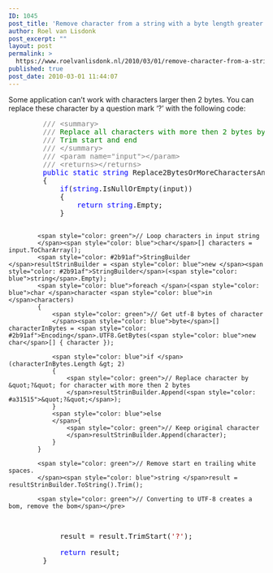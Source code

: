 ```yaml
---
ID: 1045
post_title: 'Remove character from a string with a byte length greater then 2 in C#'
author: Roel van Lisdonk
post_excerpt: ""
layout: post
permalink: >
  https://www.roelvanlisdonk.nl/2010/03/01/remove-character-from-a-string-with-a-byte-length-greater-then-2-in-c/
published: true
post_date: 2010-03-01 11:44:07
---
```

<p>Some application can’t work with characters larger then 2 bytes. You can replace these character by a question mark ‘?’ with the following code:</p>  <pre class="code"><span style="color: gray">        /// &lt;summary&gt;
        /// </span><span style="color: green">Replace all characters with more then 2 bytes by a &quot;?&quot; character
        </span><span style="color: gray">/// </span><span style="color: green">Trim start and end
        </span><span style="color: gray">/// &lt;/summary&gt;
        /// &lt;param name=&quot;input&quot;&gt;&lt;/param&gt;
        /// &lt;returns&gt;&lt;/returns&gt;
        </span><span style="color: blue">public static string </span>Replace2BytesOrMoreCharactersAndTrim(<span style="color: blue">string </span>input)
        {
            <span style="color: blue">if</span>(<span style="color: blue">string</span>.IsNullOrEmpty(input))
            {
                <span style="color: blue">return string</span>.Empty;
            }

            <span style="color: green">// Loop characters in input string
            </span><span style="color: blue">char</span>[] characters = input.ToCharArray();
            <span style="color: #2b91af">StringBuilder </span>resultStrinBuilder = <span style="color: blue">new </span><span style="color: #2b91af">StringBuilder</span>(<span style="color: blue">string</span>.Empty);
            <span style="color: blue">foreach </span>(<span style="color: blue">char </span>character <span style="color: blue">in </span>characters)
            {
                <span style="color: green">// Get utf-8 bytes of character
                </span><span style="color: blue">byte</span>[] characterInBytes = <span style="color: #2b91af">Encoding</span>.UTF8.GetBytes(<span style="color: blue">new char</span>[] { character });

                <span style="color: blue">if </span>(characterInBytes.Length &gt; 2)
                {
                    <span style="color: green">// Replace character by &quot;?&quot; for character with more then 2 bytes
                    </span>resultStrinBuilder.Append(<span style="color: #a31515">&quot;?&quot;</span>);
                }
                <span style="color: blue">else
                </span>{
                    <span style="color: green">// Keep original character
                    </span>resultStrinBuilder.Append(character);
                }
            }

            <span style="color: green">// Remove start en trailing white spaces.
            </span><span style="color: blue">string </span>result = resultStrinBuilder.ToString().Trim();

            <span style="color: green">// Converting to UTF-8 creates a bom, remove the bom</span></pre>

<pre class="code"><span style="color: green">            </span>result = result.TrimStart(<span style="color: #a31515">'?'</span>);

            <span style="color: blue">return </span>result;
        }</pre>
<a href="http://11011.net/software/vspaste"></a>